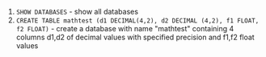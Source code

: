 1. `SHOW DATABASES` - show all databases 
2. `CREATE TABLE mathtest (d1 DECIMAL(4,2), d2 DECIMAL (4,2), f1 FLOAT, f2 FLOAT)` - create a database with name "mathtest" containing 4 columns d1,d2 of decimal values with specified precision and f1,f2 float values
